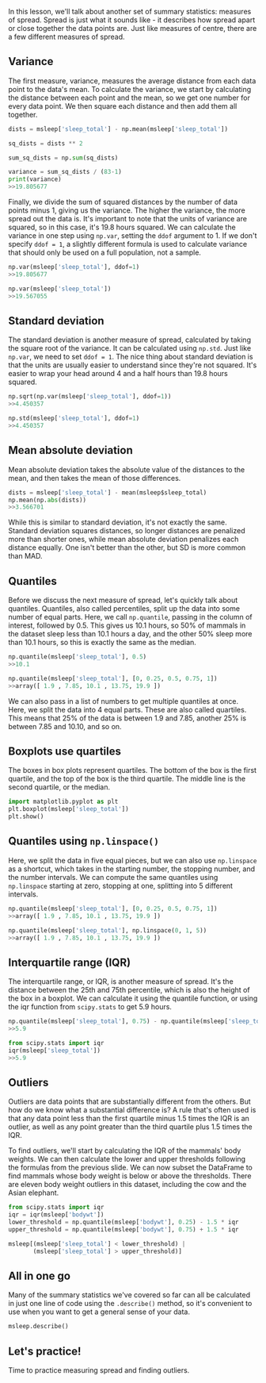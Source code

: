 In this lesson, we'll talk about another set of summary statistics: measures of spread. Spread is just what it sounds like - it describes how spread apart or close together the data points are. Just like measures of centre, there are a few different measures of spread.
## Variance
The first measure, variance, measures the average distance from each data point to the data's mean. To calculate the variance, we start by calculating the distance between each point and the mean, so we get one number for every data point. We then square each distance and then add them all together.
```Python
dists = msleep['sleep_total'] - np.mean(msleep['sleep_total'])

sq_dists = dists ** 2

sum_sq_dists = np.sum(sq_dists)

variance = sum_sq_dists / (83-1)
print(variance)
>>19.805677
```
Finally, we divide the sum of squared distances by the number of data points minus 1, giving us the variance. The higher the variance, the more spread out the data is. It's important to note that the units of variance are squared, so in this case, it's 19.8 hours squared. We can calculate the variance in one step using `np.var`, setting the `ddof` argument to 1. If we don't specify `ddof = 1`, a slightly different formula is used to calculate variance that should only be used on a full population, not a sample.
```Python
np.var(msleep['sleep_total'], ddof=1)
>>19.805677

np.var(msleep['sleep_total'])
>>19.567055
```
## Standard deviation
The standard deviation is another measure of spread, calculated by taking the square root of the variance. It can be calculated using `np.std`. Just like `np.var`, we need to set `ddof = 1`. The nice thing about standard deviation is that the units are usually easier to understand since they're not squared. It's easier to wrap your head around 4 and a half hours than 19.8 hours squared.
```Python
np.sqrt(np.var(msleep['sleep_total'], ddof=1))
>>4.450357

np.std(msleep['sleep_total'], ddof=1)
>>4.450357
```
## Mean absolute deviation
Mean absolute deviation takes the absolute value of the distances to the mean, and then takes the mean of those differences. 
```Python
dists = msleep['sleep_total'] - mean(msleep$sleep_total)
np.mean(np.abs(dists))
>>3.566701
```
While this is similar to standard deviation, it's not exactly the same. Standard deviation squares distances, so longer distances are penalized more than shorter ones, while mean absolute deviation penalizes each distance equally. One isn't better than the other, but SD is more common than MAD.
## Quantiles
Before we discuss the next measure of spread, let's quickly talk about quantiles. Quantiles, also called percentiles, split up the data into some number of equal parts. Here, we call `np.quantile`, passing in the column of interest, followed by 0.5. This gives us 10.1 hours, so 50% of mammals in the dataset sleep less than 10.1 hours a day, and the other 50% sleep more than 10.1 hours, so this is exactly the same as the median. 
```Python
np.quantile(msleep['sleep_total'], 0.5)
>>10.1

np.quantile(msleep['sleep_total'], [0, 0.25, 0.5, 0.75, 1])
>>array([ 1.9 , 7.85, 10.1 , 13.75, 19.9 ])
```
We can also pass in a list of numbers to get multiple quantiles at once. Here, we split the data into 4 equal parts. These are also called quartiles. This means that 25% of the data is between 1.9 and 7.85, another 25% is between 7.85 and 10.10, and so on.
## Boxplots use quartiles
The boxes in box plots represent quartiles. The bottom of the box is the first quartile, and the top of the box is the third quartile. The middle line is the second quartile, or the median.
```Python
import matplotlib.pyplot as plt
plt.boxplot(msleep['sleep_total'])
plt.show()
```
## Quantiles using `np.linspace()`
Here, we split the data in five equal pieces, but we can also use `np.linspace` as a shortcut, which takes in the starting number, the stopping number, and the number intervals. We can compute the same quantiles using `np.linspace` starting at zero, stopping at one, splitting into 5 different intervals.
```Python
np.quantile(msleep['sleep_total'], [0, 0.25, 0.5, 0.75, 1])
>>array([ 1.9 , 7.85, 10.1 , 13.75, 19.9 ])

np.quantile(msleep['sleep_total'], np.linspace(0, 1, 5))
>>array([ 1.9 , 7.85, 10.1 , 13.75, 19.9 ])
```
## Interquartile range (IQR)
The interquartile range, or IQR, is another measure of spread. It's the distance between the 25th and 75th percentile, which is also the height of the box in a boxplot. We can calculate it using the quantile function, or using the iqr function from `scipy.stats` to get 5.9 hours.
```Python
np.quantile(msleep['sleep_total'], 0.75) - np.quantile(msleep['sleep_total'], 0.25)
>>5.9

from scipy.stats import iqr
iqr(msleep['sleep_total'])
>>5.9
```
## Outliers
Outliers are data points that are substantially different from the others. But how do we know what a substantial difference is? A rule that's often used is that any data point less than the first quartile minus 1.5 times the IQR is an outlier, as well as any point greater than the third quartile plus 1.5 times the IQR.

To find outliers, we'll start by calculating the IQR of the mammals' body weights. We can then calculate the lower and upper thresholds following the formulas from the previous slide. We can now subset the DataFrame to find mammals whose body weight is below or above the thresholds. There are eleven body weight outliers in this dataset, including the cow and the Asian elephant.
```Python
from scipy.stats import iqr
iqr = iqr(msleep['bodywt'])
lower_threshold = np.quantile(msleep['bodywt'], 0.25) - 1.5 * iqr
upper_threshold = np.quantile(msleep['bodywt'], 0.75) + 1.5 * iqr

msleep[(msleep['sleep_total'] < lower_threshold) | 
	   (msleep['sleep_total'] > upper_threshold)]
```
## All in one go
Many of the summary statistics we've covered so far can all be calculated in just one line of code using the `.describe()` method, so it's convenient to use when you want to get a general sense of your data.
```Python
msleep.describe()
```
## Let's practice!
Time to practice measuring spread and finding outliers.
